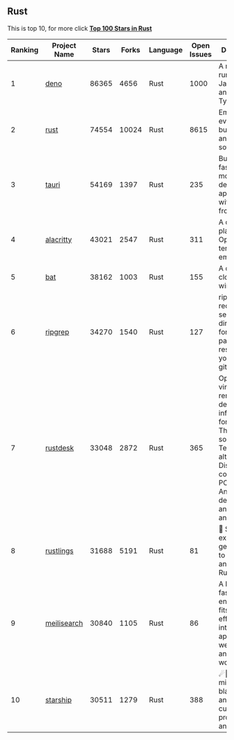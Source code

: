 ## Rust

This is top 10, for more click **[Top 100 Stars in Rust](Top100/Rust.md)**

| Ranking | Project Name | Stars | Forks | Language | Open Issues | Description | Last Commit |
| ------- | ------------ | ----- | ----- | -------- | ----------- | ----------- | ----------- |
| 1 | [deno](https://github.com/denoland/deno) | 86365 | 4656 | Rust | 1000 | A modern runtime for JavaScript and TypeScript. | 2022-11-17T01:19:19Z |
| 2 | [rust](https://github.com/rust-lang/rust) | 74554 | 10024 | Rust | 8615 | Empowering everyone to build reliable and efficient software. | 2022-11-17T02:58:53Z |
| 3 | [tauri](https://github.com/tauri-apps/tauri) | 54169 | 1397 | Rust | 235 | Build smaller, faster, and more secure desktop applications with a web frontend. | 2022-11-17T02:54:48Z |
| 4 | [alacritty](https://github.com/alacritty/alacritty) | 43021 | 2547 | Rust | 311 | A cross-platform, OpenGL terminal emulator. | 2022-11-15T14:10:08Z |
| 5 | [bat](https://github.com/sharkdp/bat) | 38162 | 1003 | Rust | 155 | A cat(1) clone with wings. | 2022-11-12T08:43:04Z |
| 6 | [ripgrep](https://github.com/BurntSushi/ripgrep) | 34270 | 1540 | Rust | 127 | ripgrep recursively searches directories for a regex pattern while respecting your gitignore | 2022-11-14T13:31:07Z |
| 7 | [rustdesk](https://github.com/rustdesk/rustdesk) | 33048 | 2872 | Rust | 365 | Open source virtual / remote desktop infrastructure for everyone! The open source TeamViewer alternative. Display and control your PC and Android devices from anywhere at anytime. | 2022-11-17T02:33:14Z |
| 8 | [rustlings](https://github.com/rust-lang/rustlings) | 31688 | 5191 | Rust | 81 | :crab: Small exercises to get you used to reading and writing Rust code! | 2022-11-14T23:11:27Z |
| 9 | [meilisearch](https://github.com/meilisearch/meilisearch) | 30840 | 1105 | Rust | 86 | A lightning-fast search engine that fits effortlessly into your apps, websites, and workflow. | 2022-11-16T21:12:08Z |
| 10 | [starship](https://github.com/starship/starship) | 30511 | 1279 | Rust | 388 | ☄🌌️  The minimal, blazing-fast, and infinitely customizable prompt for any shell! | 2022-11-16T22:33:34Z |
